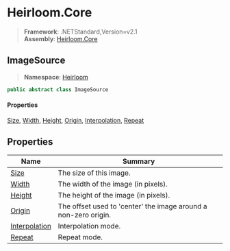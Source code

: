 # Heirloom.Core

> **Framework**: .NETStandard,Version=v2.1  
> **Assembly**: [Heirloom.Core][0]  

## ImageSource

> **Namespace**: [Heirloom][0]  

```cs
public abstract class ImageSource
```

#### Properties

[Size][1], [Width][2], [Height][3], [Origin][4], [Interpolation][5], [Repeat][6]

## Properties

| Name               | Summary                                                         |
|--------------------|-----------------------------------------------------------------|
| [Size][1]          | The size of this image.                                         |
| [Width][2]         | The width of the image (in pixels).                             |
| [Height][3]        | The height of the image (in pixels).                            |
| [Origin][4]        | The offset used to 'center' the image around a non-zero origin. |
| [Interpolation][5] | Interpolation mode.                                             |
| [Repeat][6]        | Repeat mode.                                                    |

[0]: ../Heirloom.Core.md
[1]: Heirloom.ImageSource.Size.md
[2]: Heirloom.ImageSource.Width.md
[3]: Heirloom.ImageSource.Height.md
[4]: Heirloom.ImageSource.Origin.md
[5]: Heirloom.ImageSource.Interpolation.md
[6]: Heirloom.ImageSource.Repeat.md
